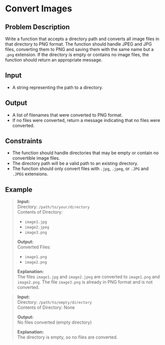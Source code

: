 # Convert Images

## Problem Description
Write a function that accepts a directory path and converts all image files in that directory to PNG format. The function should handle JPEG and JPG files, converting them to PNG and saving them with the same name but a `.png` extension. If the directory is empty or contains no image files, the function should return an appropriate message.

## Input
- A string representing the path to a directory.

## Output
- A list of filenames that were converted to PNG format.
- If no files were converted, return a message indicating that no files were converted.

## Constraints
- The function should handle directories that may be empty or contain no convertible image files.
- The directory path will be a valid path to an existing directory.
- The function should only convert files with `.jpg`, `.jpeg`, or `.JPG` and `.JPEG` extensions.

## Example
> **Input:**  
> Directory: `/path/to/your/directory`  
> Contents of Directory:  
> - `image1.jpg`  
> - `image2.jpeg`  
> - `image3.png`  
> 
> **Output:**  
> Converted Files:  
> - `image1.png`  
> - `image2.png`  
>
> **Explanation:**  
> The files `image1.jpg` and `image2.jpeg` are converted to `image1.png` and `image2.png`. The file `image3.png` is already in PNG format and is not converted.

> **Input:**  
> Directory: `/path/to/empty/directory`  
> Contents of Directory: None  
> 
> **Output:**  
> No files converted (empty directory)  
>
> **Explanation:**  
> The directory is empty, so no files are converted.
